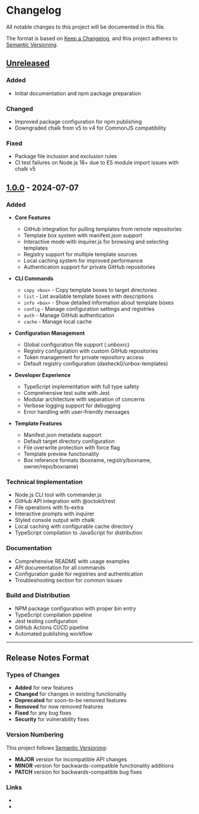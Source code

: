 # Changelog

All notable changes to this project will be documented in this file.

The format is based on [Keep a Changelog](https://keepachangelog.com/en/1.0.0/),
and this project adheres to [Semantic Versioning](https://semver.org/spec/v2.0.0.html).

## [Unreleased]

### Added
- Initial documentation and npm package preparation

### Changed
- Improved package configuration for npm publishing
- Downgraded chalk from v5 to v4 for CommonJS compatibility

### Fixed
- Package file inclusion and exclusion rules
- CI test failures on Node.js 18+ due to ES module import issues with chalk v5

## [1.0.0] - 2024-07-07

### Added
- **Core Features**
  - GitHub integration for pulling templates from remote repositories
  - Template box system with manifest.json support
  - Interactive mode with inquirer.js for browsing and selecting templates
  - Registry support for multiple template sources
  - Local caching system for improved performance
  - Authentication support for private GitHub repositories

- **CLI Commands**
  - `copy <box>` - Copy template boxes to target directories
  - `list` - List available template boxes with descriptions
  - `info <box>` - Show detailed information about template boxes
  - `config` - Manage configuration settings and registries
  - `auth` - Manage GitHub authentication
  - `cache` - Manage local cache

- **Configuration Management**
  - Global configuration file support (.unboxrc)
  - Registry configuration with custom GitHub repositories
  - Token management for private repository access
  - Default registry configuration (dasheck0/unbox-templates)

- **Developer Experience**
  - TypeScript implementation with full type safety
  - Comprehensive test suite with Jest
  - Modular architecture with separation of concerns
  - Verbose logging support for debugging
  - Error handling with user-friendly messages

- **Template Features**
  - Manifest.json metadata support
  - Default target directory configuration
  - File overwrite protection with force flag
  - Template preview functionality
  - Box reference formats (boxname, registry/boxname, owner/repo/boxname)

### Technical Implementation
- Node.js CLI tool with commander.js
- GitHub API integration with @octokit/rest
- File operations with fs-extra
- Interactive prompts with inquirer
- Styled console output with chalk
- Local caching with configurable cache directory
- TypeScript compilation to JavaScript for distribution

### Documentation
- Comprehensive README with usage examples
- API documentation for all commands
- Configuration guide for registries and authentication
- Troubleshooting section for common issues

### Build and Distribution
- NPM package configuration with proper bin entry
- TypeScript compilation pipeline
- Jest testing configuration
- GitHub Actions CI/CD pipeline
- Automated publishing workflow

---

## Release Notes Format

### Types of Changes
- **Added** for new features
- **Changed** for changes in existing functionality
- **Deprecated** for soon-to-be removed features
- **Removed** for now removed features
- **Fixed** for any bug fixes
- **Security** for vulnerability fixes

### Version Numbering
This project follows [Semantic Versioning](https://semver.org/):
- **MAJOR** version for incompatible API changes
- **MINOR** version for backwards-compatible functionality additions
- **PATCH** version for backwards-compatible bug fixes

### Links
- [Unreleased]: https://github.com/dasheck0/unbox/compare/v1.0.0...HEAD
- [1.0.0]: https://github.com/dasheck0/unbox/releases/tag/v1.0.0
